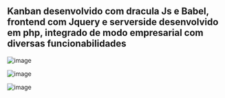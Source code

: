 <h2>Kanban desenvolvido com dracula Js e Babel, frontend com Jquery e serverside desenvolvido em php, integrado de modo empresarial com diversas funcionabilidades </h2>

![image](https://github.com/rafaax/jkanban/assets/37984884/7ec68ad0-b8b6-42aa-b599-97913e14ce4f)

![image](https://github.com/rafaax/jkanban/assets/37984884/fcb5652e-a9cf-4e36-a039-5b1c082b40a1)

![image](https://github.com/rafaax/jkanban/assets/37984884/04db988d-dcff-497a-aa2a-8c7d28ef0b04)
